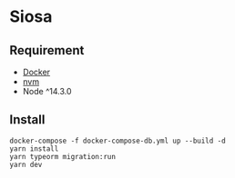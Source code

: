 # Siosa

## Requirement

- [Docker](https://www.docker.com/)
- [nvm](https://github.com/nvm-sh/nvm)
- Node ^14.3.0

## Install

```
docker-compose -f docker-compose-db.yml up --build -d
yarn install
yarn typeorm migration:run
yarn dev
```

